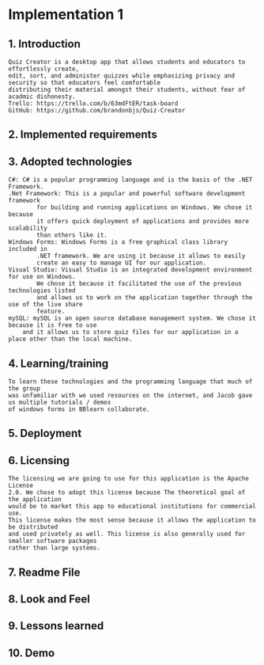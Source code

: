 # Implementation 1

## 1. Introduction
	Quiz Creator is a desktop app that allows students and educators to effortlessly create,
	edit, sort, and administer quizzes while emphasizing privacy and security so that educators feel comfortable
	distributing their material amongst their students, without fear of acadmic dishonesty.
	Trello: https://trello.com/b/63mdFtER/task-board
	GitHub: https://github.com/brandonbjs/Quiz-Creator

## 2. Implemented requirements
	

## 3. Adopted technologies
	C#: C# is a popular programming language and is the basis of the .NET Framework.
	.Net Framework: This is a popular and powerful software development framework
			for building and running applications on Windows. We chose it because
			it offers quick deployment of applications and provides more scalability 
			than others like it.
	Windows Forms: Windows Forms is a free graphical class library included in
			.NET framework. We are using it because it allows to easily 
			create an easy to manage UI for our application.
	Visual Studio: Visual Studio is an integrated development environment for use on Windows.
			We chose it because it facilitated the use of the previous technologies listed
			and allows us to work on the application together through the use of the live share
			feature.
	mySQL: mySQL is an open source database management system. We chose it because it is free to use
		and it allows us to store quiz files for our application in a place other than the local machine.

## 4. Learning/training
	To learn these technologies and the programming language that much of the group
	was unfamiliar with we used resources on the internet, and Jacob gave us multiple tutorials / demos
	of windows forms in BBlearn collaborate.

## 5. Deployment

## 6. Licensing
	The licensing we are going to use for this application is the Apache License
	2.0. We chose to adopt this license because The theoretical goal of the application
	would be to market this app to educational institutions for commercial use.
	This license makes the most sense because it allows the application to be distributed
	and used privately as well. This license is also generally used for smaller software packages
	rather than large systems.

## 7. Readme File

## 8. Look and Feel

## 9. Lessons learned

## 10. Demo